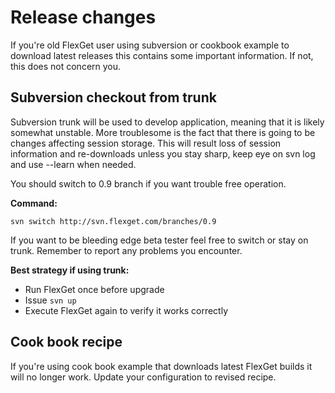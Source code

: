 # Release changes

If you're old FlexGet user using subversion or cookbook example to download latest releases this contains some important information. If not, this does not concern you.

## Subversion checkout from trunk

Subversion trunk will be used to develop application, meaning that it is likely somewhat unstable. More troublesome is the fact that there is going to be changes affecting session storage. This will result loss of session information and re-downloads unless you stay sharp, keep eye on svn log and use --learn when needed.

You should switch to 0.9 branch if you want trouble free operation.

**Command:**

```
svn switch http://svn.flexget.com/branches/0.9
```

If you want to be bleeding edge beta tester feel free to switch or stay on trunk. Remember to report any problems you encounter.

**Best strategy if using trunk:**

 * Run FlexGet once before upgrade
 * Issue `svn up`
 * Execute FlexGet again to verify it works correctly

## Cook book recipe

If you're using cook book example that downloads latest FlexGet builds it will no longer work. Update your configuration to revised recipe.